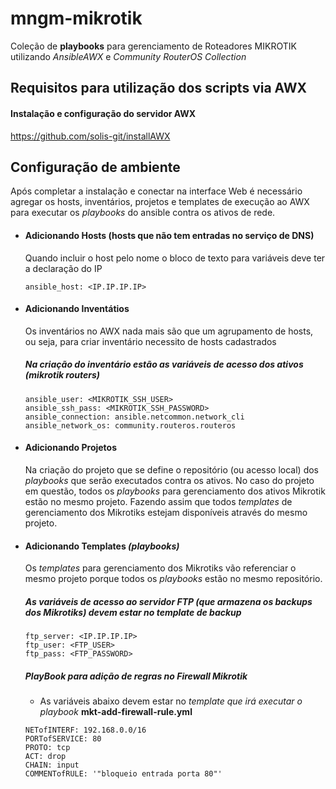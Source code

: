 # mngm-mikrotik
Coleção de **playbooks** para gerenciamento de Roteadores MIKROTIK utilizando *AnsibleAWX* e *Community RouterOS Collection*

## Requisitos para utilização dos scripts via AWX

####  Instalação e configuração do servidor AWX

https://github.com/solis-git/installAWX

## Configuração de ambiente

Após completar a instalação e conectar na interface Web é necessário agregar os hosts, inventários, projetos e templates de execução ao AWX para executar os *playbooks* do ansible contra os ativos de rede.


- #### Adicionando Hosts (hosts que não tem entradas no serviço de DNS)

  Quando incluir o host pelo nome o bloco de texto para variáveis deve ter a declaração do IP 

   `ansible_host: <IP.IP.IP.IP>`


- #### Adicionando Inventátios

  Os inventários no AWX nada mais são que um agrupamento de hosts, ou seja, para criar inventário necessito de hosts cadastrados

  ##### Na criação do inventário estão as variáveis de acesso dos ativos (mikrotik routers)
  ```
  ansible_user: <MIKROTIK_SSH_USER>
  ansible_ssh_pass: <MIKROTIK_SSH_PASSWORD>
  ansible_connection: ansible.netcommon.network_cli
  ansible_network_os: community.routeros.routeros
  ```

- #### Adicionando Projetos
  
  Na criação do projeto que se define o repositório (ou acesso local) dos *playbooks* que serão executados contra os ativos. No caso do projeto em questão, todos os *playbooks* para gerenciamento dos ativos Mikrotik estão no mesmo projeto. Fazendo assim que todos *templates* de gerenciamento dos Mikrotiks estejam disponíveis através do mesmo projeto.


- #### Adicionando Templates *(playbooks)*
  
  Os *templates* para gerenciamento dos Mikrotiks vão referenciar o mesmo projeto porque todos os *playbooks* estão no mesmo repositório. 
  
  ##### As variáveis de acesso ao servidor FTP (que armazena os backups dos Mikrotiks) devem estar no *template de backup*
  ```
  ftp_server: <IP.IP.IP.IP>
  ftp_user: <FTP_USER>
  ftp_pass: <FTP_PASSWORD>
  ```
  
  ##### PlayBook para adição de regras no Firewall Mikrotik
  - As variáveis abaixo devem estar no *template que irá executar o playbook* **mkt-add-firewall-rule.yml**
  ```
  NETofINTERF: 192.168.0.0/16
  PORTofSERVICE: 80
  PROTO: tcp
  ACT: drop
  CHAIN: input
  COMMENTofRULE: '"bloqueio entrada porta 80"'
  ```
